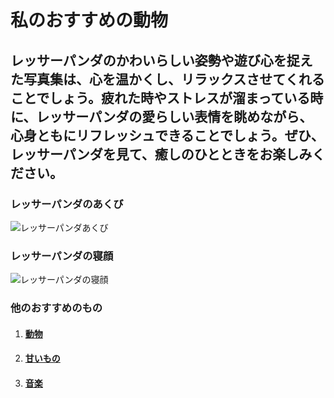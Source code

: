 # 私のおすすめの動物

## レッサーパンダのかわいらしい姿勢や遊び心を捉えた写真集は、心を温かくし、リラックスさせてくれることでしょう。疲れた時やストレスが溜まっている時に、レッサーパンダの愛らしい表情を眺めながら、心身ともにリフレッシュできることでしょう。ぜひ、レッサーパンダを見て、癒しのひとときをお楽しみください。

### レッサーパンダのあくび
![レッサーパンダあくび](./docs/img/adpDSC_7506.jpg)

### レッサーパンダの寝顔
![レッサーパンダの寝顔](./docs/img/adpDSC_7210.jpg)

### 他のおすすめのもの

1. #### [動物](./docs/animal.md)

2. #### [甘いもの](./docs/cooking.md)

3. #### [音楽](./docs/music.md)
